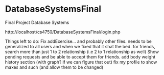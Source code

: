 # DatabaseSystemsFinal
Final Project Database Systems


http://localhost/cs4750/DatabaseSystemsFinal/login.php

Things left to do:
Fix addExercise... and probably other files. needs to be generalized to all users and when we fixed that it shat the bed.
for friends, search more than just 1 to 2 relationship (i.e 2 to 1 relationship as well)
Show pending requests and be able to accept them for friends.
add body weight history section (with graph? if we can figure that out)
fix my profile to show maxes and such (and allow them to be changed)

